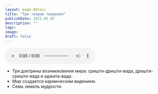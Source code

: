 ```yaml
---
layout: page-detail
title: "Три теории творения"
publishDate: 2021.01.07
description: ""
tags:
image:
draft: false
---
```


<audio title="2021.01.07 - Три теории творения.mp3" src="https://filer-api.advayta.org/v1.0/public/files/75665" controls=""></audio>

* Три доктрины возникновения мира: сришти-дришти-вада, дришти-сришти-вада и аджата-вада.
* Мир создается кармическим видением.
* Семь земель мудрости.

  
